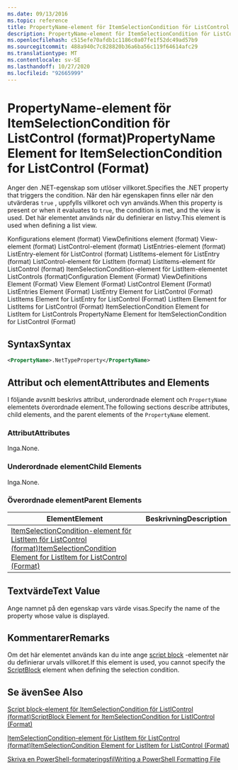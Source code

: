 ```yaml
---
ms.date: 09/13/2016
ms.topic: reference
title: PropertyName-element för ItemSelectionCondition för ListControl (format)
description: PropertyName-element för ItemSelectionCondition för ListControl (format)
ms.openlocfilehash: c515efe70afdb1c1186c0a07fe1f52dc49ad57b9
ms.sourcegitcommit: 488a940c7c828820b36a6ba56c119f64614afc29
ms.translationtype: MT
ms.contentlocale: sv-SE
ms.lasthandoff: 10/27/2020
ms.locfileid: "92665999"
---
```

# <a name="propertyname-element-for-itemselectioncondition-for-listcontrol-format"></a><span data-ttu-id="06354-103">PropertyName-element för ItemSelectionCondition för ListControl (format)</span><span class="sxs-lookup"><span data-stu-id="06354-103">PropertyName Element for ItemSelectionCondition for ListControl (Format)</span></span>

<span data-ttu-id="06354-104">Anger den .NET-egenskap som utlöser villkoret.</span><span class="sxs-lookup"><span data-stu-id="06354-104">Specifies the .NET property that triggers the condition.</span></span> <span data-ttu-id="06354-105">När den här egenskapen finns eller när den utvärderas `true` , uppfylls villkoret och vyn används.</span><span class="sxs-lookup"><span data-stu-id="06354-105">When this property is present or when it evaluates to `true`, the condition is met, and the view is used.</span></span> <span data-ttu-id="06354-106">Det här elementet används när du definierar en listvy.</span><span class="sxs-lookup"><span data-stu-id="06354-106">This element is used when defining a list view.</span></span>

<span data-ttu-id="06354-107">Konfigurations element (format) ViewDefinitions element (format) View-element (format) ListControl-element (format) ListEntries-element (format) ListEntry-element för ListControl (format) ListItems-element för ListEntry (format) ListControl-element för ListItem (format) ListItems-element för ListControl (format) ItemSelectionCondition-element för ListItem-elementet ListControls (format)</span><span class="sxs-lookup"><span data-stu-id="06354-107">Configuration Element (Format) ViewDefinitions Element (Format) View Element (Format) ListControl Element (Format) ListEntries Element (Format) ListEntry Element for ListControl (Format) ListItems Element for ListEntry for ListControl (Format) ListItem Element for ListItems for ListControl (Format) ItemSelectionCondition Element for ListItem for ListControls PropertyName Element for ItemSelectionCondition for ListControl (Format)</span></span>

## <a name="syntax"></a><span data-ttu-id="06354-108">Syntax</span><span class="sxs-lookup"><span data-stu-id="06354-108">Syntax</span></span>

```xml
<PropertyName>.NetTypeProperty</PropertyName>
```

## <a name="attributes-and-elements"></a><span data-ttu-id="06354-109">Attribut och element</span><span class="sxs-lookup"><span data-stu-id="06354-109">Attributes and Elements</span></span>

<span data-ttu-id="06354-110">I följande avsnitt beskrivs attribut, underordnade element och `PropertyName` elementets överordnade element.</span><span class="sxs-lookup"><span data-stu-id="06354-110">The following sections describe attributes, child elements, and the parent elements of the `PropertyName` element.</span></span>

### <a name="attributes"></a><span data-ttu-id="06354-111">Attribut</span><span class="sxs-lookup"><span data-stu-id="06354-111">Attributes</span></span>

<span data-ttu-id="06354-112">Inga.</span><span class="sxs-lookup"><span data-stu-id="06354-112">None.</span></span>

### <a name="child-elements"></a><span data-ttu-id="06354-113">Underordnade element</span><span class="sxs-lookup"><span data-stu-id="06354-113">Child Elements</span></span>

<span data-ttu-id="06354-114">Inga.</span><span class="sxs-lookup"><span data-stu-id="06354-114">None.</span></span>

### <a name="parent-elements"></a><span data-ttu-id="06354-115">Överordnade element</span><span class="sxs-lookup"><span data-stu-id="06354-115">Parent Elements</span></span>

|<span data-ttu-id="06354-116">Element</span><span class="sxs-lookup"><span data-stu-id="06354-116">Element</span></span>|<span data-ttu-id="06354-117">Beskrivning</span><span class="sxs-lookup"><span data-stu-id="06354-117">Description</span></span>|
|-------------|-----------------|
|[<span data-ttu-id="06354-118">ItemSelectionCondition-element för ListItem för ListControl (format)</span><span class="sxs-lookup"><span data-stu-id="06354-118">ItemSelectionCondition Element for ListItem for ListControl (Format)</span></span>](./itemselectioncondition-element-for-listitem-for-listcontrol-format.md)||

## <a name="text-value"></a><span data-ttu-id="06354-119">Textvärde</span><span class="sxs-lookup"><span data-stu-id="06354-119">Text Value</span></span>

<span data-ttu-id="06354-120">Ange namnet på den egenskap vars värde visas.</span><span class="sxs-lookup"><span data-stu-id="06354-120">Specify the name of the property whose value is displayed.</span></span>

## <a name="remarks"></a><span data-ttu-id="06354-121">Kommentarer</span><span class="sxs-lookup"><span data-stu-id="06354-121">Remarks</span></span>

<span data-ttu-id="06354-122">Om det här elementet används kan du inte ange [script block](./scriptblock-element-for-itemselectioncondition-for-listcontrol-format.md) -elementet när du definierar urvals villkoret.</span><span class="sxs-lookup"><span data-stu-id="06354-122">If this element is used, you cannot specify the [ScriptBlock](./scriptblock-element-for-itemselectioncondition-for-listcontrol-format.md) element when defining the selection condition.</span></span>

## <a name="see-also"></a><span data-ttu-id="06354-123">Se även</span><span class="sxs-lookup"><span data-stu-id="06354-123">See Also</span></span>

[<span data-ttu-id="06354-124">Script block-element för ItemSelectionCondition för ListIControl (format)</span><span class="sxs-lookup"><span data-stu-id="06354-124">ScriptBlock Element for ItemSelectionCondition for ListIControl (Format)</span></span>](./scriptblock-element-for-itemselectioncondition-for-listcontrol-format.md)

[<span data-ttu-id="06354-125">ItemSelectionCondition-element för ListItem för ListControl (format)</span><span class="sxs-lookup"><span data-stu-id="06354-125">ItemSelectionCondition Element for ListItem for ListControl (Format)</span></span>](./itemselectioncondition-element-for-listitem-for-listcontrol-format.md)

[<span data-ttu-id="06354-126">Skriva en PowerShell-formateringsfil</span><span class="sxs-lookup"><span data-stu-id="06354-126">Writing a PowerShell Formatting File</span></span>](./writing-a-powershell-formatting-file.md)

